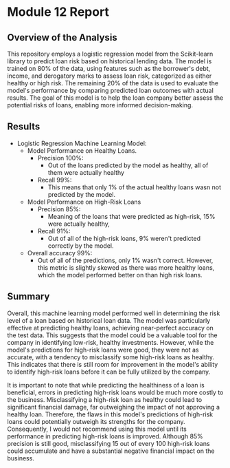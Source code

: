 # Module 12 Report 

## Overview of the Analysis

This repository employs a logistic regression model from the Scikit-learn library to predict loan risk based on historical lending data. The model is trained on 80% of the data, using features such as the borrower's debt, income, and derogatory marks to assess loan risk, categorized as either healthy or high risk. The remaining 20% of the data is used to evaluate the model's performance by comparing predicted loan outcomes with actual results. The goal of this model is to help the loan company better assess the potential risks of loans, enabling more informed decision-making.


## Results

* Logistic Regression Machine Learning Model:
    * Model Performance on Healthy Loans.
        * Precision 100%:
           *  Out of the loans predicted by the model as healthy, all of them were actually healthy
        * Recall 99%:
           * This means that only 1% of the actual healthy loans wasn not predicted by the model.
    * Model Performance on High-Risk Loans
        *  Precision 85%:
           *  Meaning of the loans that were predicted as high-risk, 15% were actually healthy,
        *  Recall 91%:
           *  Out of all of the high-risk loans, 9% weren't predicted correctly by the model.
     *  Overall accuracy 99%:
        *  Out of all of the predictions, only 1% wasn't correct. However, this metric is slightly skewed as there was more healthy loans, which the model       performed better on than high risk loans.
        
## Summary

Overall, this machine learning model performed well in determining the risk level of a loan based on historical loan data. The model was particularly effective at predicting healthy loans, achieving near-perfect accuracy on the test data. This suggests that the model could be a valuable tool for the company in identifying low-risk, healthy investments. However, while the model's predictions for high-risk loans were good, they were not as accurate, with a tendency to misclassify some high-risk loans as healthy. This indicates that there is still room for improvement in the model's ability to identify high-risk loans before it can be fully utilized by the company.

It is important to note that while predicting the healthiness of a loan is beneficial, errors in predicting high-risk loans would be much more costly to the business. Misclassifying a high-risk loan as healthy could lead to significant financial damage, far outweighing the impact of not approving a healthy loan. Therefore, the flaws in this model's predictions of high-risk loans could potentially outweigh its strengths for the company. Consequently, I would not recommend using this model until its performance in predicting high-risk loans is improved. Although 85% precision is still good, misclassifying 15 out of every 100 high-risk loans could accumulate and have a substantial negative financial impact on the business.


